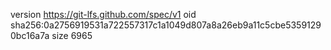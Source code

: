version https://git-lfs.github.com/spec/v1
oid sha256:0a2756919531a722557317c1a1049d807a8a26eb9a11c5cbe53591290bc16a7a
size 6965

